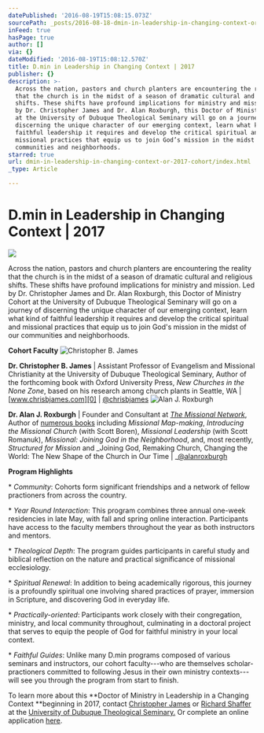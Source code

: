 ```yaml
---
datePublished: '2016-08-19T15:08:15.073Z'
sourcePath: _posts/2016-08-18-dmin-in-leadership-in-changing-context-or-2017-cohort.md
inFeed: true
hasPage: true
author: []
via: {}
dateModified: '2016-08-19T15:08:12.570Z'
title: D.min in Leadership in Changing Context | 2017
publisher: {}
description: >-
  Across the nation, pastors and church planters are encountering the reality
  that the church is in the midst of a season of dramatic cultural and religious
  shifts. These shifts have profound implications for ministry and mission. Led
  by Dr. Christopher James and Dr. Alan Roxburgh, this Doctor of Ministry Cohort
  at the University of Dubuque Theological Seminary will go on a journey of
  discerning the unique character of our emerging context, learn what kind of
  faithful leadership it requires and develop the critical spiritual and
  missional practices that equip us to join God’s mission in the midst of our
  communities and neighborhoods.
starred: true
url: dmin-in-leadership-in-changing-context-or-2017-cohort/index.html
_type: Article

---
```

# D.min in Leadership in Changing Context | 2017
![](https://the-grid-user-content.s3-us-west-2.amazonaws.com/2ac1bffc-bcfc-49fc-a153-49348c4b3619.jpg)

Across the nation, pastors and church planters are encountering the reality that the church is in the midst of a season of dramatic cultural and religious shifts. These shifts have profound implications for ministry and mission. Led by Dr. Christopher James and Dr. Alan Roxburgh, this Doctor of Ministry Cohort at the University of Dubuque Theological Seminary will go on a journey of discerning the unique character of our emerging context, learn what kind of faithful leadership it requires and develop the critical spiritual and missional practices that equip us to join God's mission in the midst of our communities and neighborhoods.

**Cohort Faculty**
![Christopher B. James](https://the-grid-user-content.s3-us-west-2.amazonaws.com/b936b754-853f-4f2c-88aa-c96fca1faf63.jpg)

**Dr. Christopher B. James** | Assistant Professor of Evangelism and Missional Christianity at the University of Dubuque Theological Seminary, Author of the forthcoming book with Oxford University Press, _New Churches in the None Zone_, based on his research among church plants in Seattle, WA | [www.chrisbjames.com][0] | [@chrisbjames][1]
![Alan J. Roxburgh](https://the-grid-user-content.s3-us-west-2.amazonaws.com/32e747c4-ba54-4aa1-b945-f0cc49115432.jpg)

**Dr. Alan J. Roxburgh** | Founder and Consultant at _[The Missional Network][2]_, Author of [numerous books][3] including _Missional Map-making_, _Introducing the Missional Church_ (with Scott Boren), _Missional Leadership_ (with Scott Romanuk), _Missional: Joining God in the Neighborhood_, and, most recently, _Structured for Mission_ and _Joining God, Remaking Church, Changing the World: The New Shape of the Church in Our Time | _[@alanroxburgh][4]

**Program Highlights**

\* _Community_: Cohorts form significant friendships and a network of fellow practioners from across the country.

\* _Year Round Interaction_: This program combines three annual one-week residencies in late May, with fall and spring online interaction. Participants have access to the faculty members throughout the year as both instructors and mentors.

\* _Theological Depth_: The program guides participants in careful study and biblical reflection on the nature and practical significance of missional ecclesiology.

\* _Spiritual Renewal_: In addition to being academically rigorous, this journey is a profoundly spiritual one involving shared practices of prayer, immersion in Scripture, and discovering God in everyday life.

\* _Practically-oriented_: Participants work closely with their congregation, ministry, and local community throughout, culminating in a doctoral project that serves to equip the people of God for faithful ministry in your local context.

\* _Faithful Guides_: Unlike many D.min programs composed of various seminars and instructors, our cohort faculty---who are themselves scholar-practioners committed to following Jesus in their own ministry contexts---will see you through the program from start to finish.

To learn more about this **Doctor of Ministry in Leadership in a Changing Context **beginning in 2017, contact [Christopher James][5] or [Richard ][6][Shaffer][7] at the [University of Dubuque Theological Seminary.][8] Or complete an online application [here][9].

[0]: http://www.chrisbjames.com/
[1]: http://www.twitter.com/chrisbjames
[2]: http://themissionalnetwork.com/uncategorized/alan-roxburgh/ "Alan Roxburgh Bio"
[3]: https://www.amazon.com/Alan-J.-Roxburgh/e/B001JS65UQ/ref=sr_ntt_srch_lnk_1?qid=1471553413&sr=1-1 "Alan Roxburgh's Books"
[4]: https://twitter.com/alanjroxburgh "Alan Roxburgh on Twitter"
[5]: http://cjames@dbq.edu/
[6]: http://rshaffer@dbq.edu/
[7]: http://mailto:%20rshaffer@dbq.edu/
[8]: http://udts.dbq.edu/academics/degreeprograms/doctorofministry/ "Dmin at UDTS"
[9]: https://udtsdbq.hobsonsradius.com/ssc/aform/G00z4w877070x6700kKxK.ssc